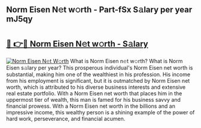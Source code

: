 ## Norm Eisen N𝚎t w𝚘rth - Part-fSx S𝚊lary per year mJ5qy

# <h2><a href="http://gc4ocp.nevu.top/?p=Norm+Eisen">🔗 👉🔴 Norm Eisen N𝚎t w𝚘rth - S𝚊lary</a></h2>

[![Norm Eisen N𝚎t W𝚘rth](https://i.imgur.com/Oavwk0R.jpeg)](http://gc4ocp.nevu.top/?p=Norm+Eisen)
What is Norm Eisen n𝚎t w𝚘rth? What is Norm Eisen s𝚊lary per year?
This prosperous individual's Norm Eisen net worth is substantial, making him one of the wealthiest in his profession. His income from his employment is significant, but it is outmatched by Norm Eisen net worth, which is attributed to his diverse business interests and extensive real estate portfolio. With a Norm Eisen net worth that places him in the uppermost tier of wealth, this man is famed for his business savvy and financial prowess. With a Norm Eisen net worth in the billions and an impressive income, this wealthy person is a shining example of the power of hard work, perseverance, and financial acumen.
